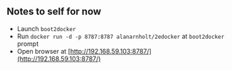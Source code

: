 ## Notes to self for now

* Launch `boot2docker`
* Run `docker run -d -p 8787:8787 alanarnholt/2edocker` at `boot2docker` prompt
* Open browser at [http://192.168.59.103:8787/](http://192.168.59.103:8787/)
